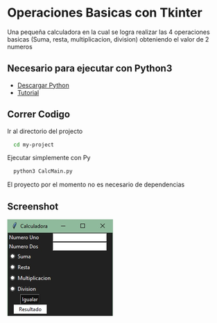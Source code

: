 # Operaciones Basicas con Tkinter

Una pequeña calculadora en la cual se logra realizar las 4 operaciones basicas
(Suma, resta, multiplicacion, division) obteniendo el valor de 2 numeros
## Necesario para ejecutar con Python3

- [Descargar Python](https://www.python.org/downloads/)
- [Tutorial](https://www.youtube.com/watch?v=BNcpRwxH8So)

## Correr Codigo

Ir al directorio del projecto

```bash
  cd my-project
```

Ejecutar simplemente con Py

```bash
  python3 CalcMain.py
```

El proyecto por el momento no es necesario de dependencias


  
## Screenshot

![App Screenshot](https://github.com/OctavioBenjamin/Calculadora-Tk-Py/blob/main/Screenshot_1.jpg)

  
